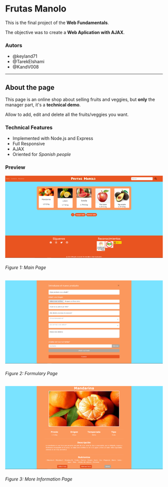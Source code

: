 # Frutas Manolo

This is the final project of the **Web Fundamentals**.

The objective was to create a **Web Aplication with AJAX**.

### Autors
* @keyland71
* @TarekElshami
* @KandV008

---

## About the page

This page is an online shop about selling fruits and veggies, but **only** the manager part, it's a **technical demo**. 

Allow to add, edit and delete all the fruits/veggies you want.

### Technical Features
* Implemented with Node.js and Express
* Full Responsive
* AJAX
* Oriented for *Spanish people*

### Preview

![index](https://github.com/KandV008/Frutas-Manolo/blob/main/public/imagenes/forREADME/index.png)
###### Figure 1: Main Page

![formulary](https://github.com/KandV008/Frutas-Manolo/blob/main/public/imagenes/forREADME/formulary.png)
###### Figure 2: Formulary Page

![moreInfo](https://github.com/KandV008/Frutas-Manolo/blob/main/public/imagenes/forREADME/moreInfo.png)
###### Figure 3: More Information Page

